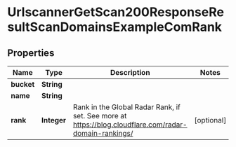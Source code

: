 

# UrlscannerGetScan200ResponseResultScanDomainsExampleComRank


## Properties

| Name | Type | Description | Notes |
|------------ | ------------- | ------------- | -------------|
|**bucket** | **String** |  |  |
|**name** | **String** |  |  |
|**rank** | **Integer** | Rank in the Global Radar Rank, if set. See more at https://blog.cloudflare.com/radar-domain-rankings/ |  [optional] |



